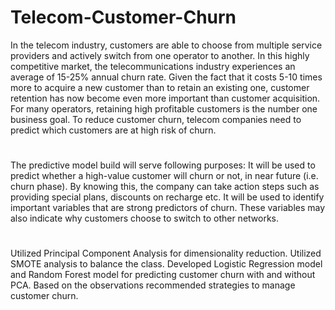 # Telecom-Customer-Churn
In the telecom industry, customers are able to choose from multiple service providers and actively switch from one operator to another. In this highly competitive market, the telecommunications industry experiences an average of 15-25% annual churn rate. Given the fact that it costs 5-10 times more to acquire a new customer than to retain an existing one, customer retention has now become even more important than customer acquisition. For many operators, retaining high profitable customers is the number one business goal. To reduce customer churn, telecom companies need to predict which customers are at high risk of churn.
#
The predictive model build will serve following purposes: It will be used to predict whether a high-value customer will churn or not, in near future (i.e. churn phase). By knowing this, the company can take action steps such as providing special plans, discounts on recharge etc. It will be used to identify important variables that are strong predictors of churn. These variables may also indicate why customers choose to switch to other networks.
#
Utilized Principal Component Analysis for dimensionality reduction. Utilized SMOTE analysis to balance the class. Developed Logistic Regression model and Random Forest model for predicting customer churn with and without PCA. Based on the observations recommended strategies to manage customer churn.
